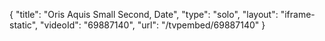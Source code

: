 {
    "title": "Oris Aquis Small Second, Date",
    "type": "solo",
    "layout": "iframe-static",
    "videoId": "69887140",
    "url": "\/tvpembed\/69887140"
}